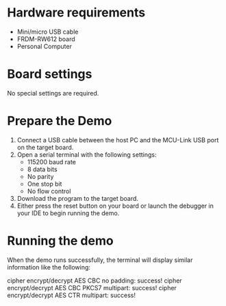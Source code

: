 Hardware requirements
=====================
- Mini/micro USB cable
- FRDM-RW612 board
- Personal Computer

Board settings
==============
No special settings are required.

Prepare the Demo
================
1.  Connect a USB cable between the host PC and the MCU-Link USB port on the target board. 
2.  Open a serial terminal with the following settings:
    - 115200 baud rate
    - 8 data bits
    - No parity
    - One stop bit
    - No flow control
3.  Download the program to the target board.
4.  Either press the reset button on your board or launch the debugger in your IDE to begin running the demo.

Running the demo
================
When the demo runs successfully, the terminal will display similar information like the following:

cipher encrypt/decrypt AES CBC no padding:
	success!
cipher encrypt/decrypt AES CBC PKCS7 multipart:
	success!
cipher encrypt/decrypt AES CTR multipart:
	success!

